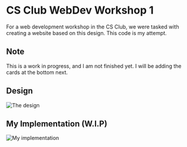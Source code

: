 # CS Club WebDev Workshop 1
For a web development workshop in the CS Club, we were tasked with creating a website based on this design. This code is my attempt.

## Note
This is a work in progress, and I am not finished yet. I will be adding the cards at the bottom next.

## Design
![The design](https://cdn.dribbble.com/users/993809/screenshots/14058602/media/fb61efd292b52c82c1bc3c286103b14b.jpg)

## My Implementation (W.I.P)
![My implementation](https://i.imgur.com/4Hrd8s8.png)
